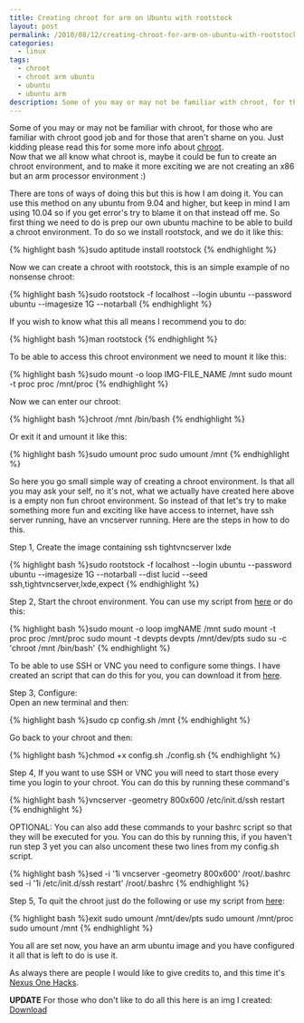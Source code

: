 ```yaml
---
title: Creating chroot for arm on Ubuntu with rootstock
layout: post
permalink: /2010/08/12/creating-chroot-for-arm-on-ubuntu-with-rootstock/
categories:
  - linux
tags:
  - chroot
  - chroot arm ubuntu
  - ubuntu
  - ubuntu arm
description: Some of you may or may not be familiar with chroot, for those who are familiar with chroot good job and for those that aren't shame on you.
---
```

Some of you may or may not be familiar with chroot, for those who are familiar with chroot good job and for those that aren't shame on you. Just kidding please read this for some more info about [chroot][1].  
Now that we all know what chroot is, maybe it could be fun to create an chroot environment, and to make it more exciting we are not creating an x86 but an arm processor environment :)

There are tons of ways of doing this but this is how I am doing it. You can use this method on any ubuntu from 9.04 and higher, but keep in mind I am using 10.04 so if you get error's try to blame it on that instead off me. So first thing we need to do is prep our own ubuntu machine to be able to build a chroot environment. To do so we install rootstock, and we do it like this:

{% highlight bash %}sudo aptitude install rootstock
{% endhighlight %}

Now we can create a chroot with rootstock, this is an simple example of no nonsense chroot:

{% highlight bash %}sudo rootstock -f localhost --login ubuntu --password ubuntu --imagesize 1G --notarball
{% endhighlight %}

If you wish to know what this all means I recommend you to do:

{% highlight bash %}man rootstock
{% endhighlight %}

To be able to access this chroot environment we need to mount it like this:

{% highlight bash %}sudo mount -o loop IMG-FILE_NAME /mnt
sudo mount -t proc proc /mnt/proc
{% endhighlight %}

Now we can enter our chroot:

{% highlight bash %}chroot /mnt /bin/bash
{% endhighlight %}

Or exit it and umount it like this:

{% highlight bash %}sudo umount proc 
sudo umount /mnt
{% endhighlight %}

So here you go small simple way of creating a chroot environment. Is that all you may ask your self, no it's not, what we actually have created here above is a empty non fun chroot environment. So instead of that let's try to make something more fun and exciting like have access to internet, have ssh server running, have an vncserver running. Here are the steps in how to do this.

Step 1, Create the image containing ssh tightvncserver lxde

{% highlight bash %}sudo rootstock -f localhost --login ubuntu --password ubuntu --imagesize 1G --notarball --dist lucid --seed ssh,tightvncserver,lxde,expect
{% endhighlight %}

Step 2, Start the chroot environment. You can use my script from [here][2] or do this:

{% highlight bash %}sudo mount -o loop imgNAME /mnt
sudo mount -t proc proc /mnt/proc 
sudo mount -t devpts devpts /mnt/dev/pts
sudo su -c 'chroot /mnt /bin/bash'
{% endhighlight %}

To be able to use SSH or VNC you need to configure some things. I have created an script that can do this for you, you can download it from [here][3].

Step 3, Configure:  
Open an new terminal and then:

{% highlight bash %}sudo cp config.sh /mnt
{% endhighlight %}

Go back to your chroot and then:

{% highlight bash %}chmod +x config.sh
./config.sh
{% endhighlight %}

Step 4, If you want to use SSH or VNC you will need to start those every time you login to your chroot. You can do this by running these command's

{% highlight bash %}vncserver -geometry 800x600
/etc/init.d/ssh restart
{% endhighlight %}

OPTIONAL: You can also add these commands to your bashrc script so that they will be executed for you. You can do this by running this, if you haven't run step 3 yet you can also uncoment these two lines from my config.sh script.

{% highlight bash %}sed -i '1i vncserver -geometry 800x600' /root/.bashrc 
sed -i '1i /etc/init.d/ssh restart' /root/.bashrc
{% endhighlight %}

Step 5, To quit the chroot just do the following or use my script from [here][4]:

{% highlight bash %}exit
sudo umount /mnt/dev/pts 
sudo umount /mnt/proc 
sudo umount /mnt
{% endhighlight %}

You all are set now, you have an arm ubuntu image and you have configured it all that is left to do is use it.

As always there are people I would like to give credits to, and this time it's [Nexus One Hacks][5].

**UPDATE** For those who don't like to do all this here is an img I created: [Download][6]

 [1]: http://en.wikipedia.org/wiki/Chroot
 [2]: http://files.coralic.nl/ArmChrootUbuntu/start.sh
 [3]: http://files.coralic.nl/ArmChrootUbuntu/config.sh
 [4]: http://files.coralic.nl/ArmChrootUbuntu/stop.sh
 [5]: http://nexusonehacks.net/nexus-one-hacks/how-to-install-ubuntu-on-your-nexus-oneandroid/
 [6]: http://www.megaupload.com/?d=YKUX4Q89
